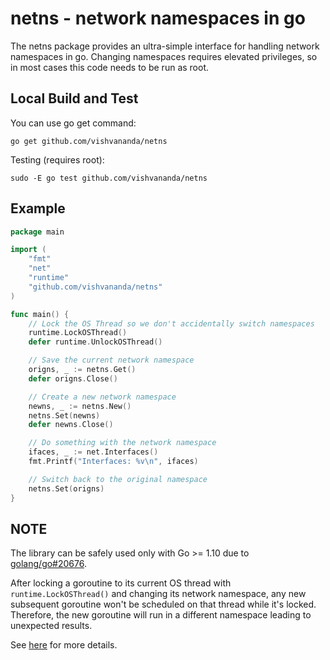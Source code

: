 # netns - network namespaces in go #

The netns package provides an ultra-simple interface for handling
network namespaces in go. Changing namespaces requires elevated
privileges, so in most cases this code needs to be run as root.

## Local Build and Test ##

You can use go get command:

    go get github.com/vishvananda/netns

Testing (requires root):

    sudo -E go test github.com/vishvananda/netns

## Example ##

```go
package main

import (
    "fmt"
    "net"
    "runtime"
    "github.com/vishvananda/netns"
)

func main() {
    // Lock the OS Thread so we don't accidentally switch namespaces
    runtime.LockOSThread()
    defer runtime.UnlockOSThread()

    // Save the current network namespace
    origns, _ := netns.Get()
    defer origns.Close()

    // Create a new network namespace
    newns, _ := netns.New()
    netns.Set(newns)
    defer newns.Close()

    // Do something with the network namespace
    ifaces, _ := net.Interfaces()
    fmt.Printf("Interfaces: %v\n", ifaces)

    // Switch back to the original namespace
    netns.Set(origns)
}

```

## NOTE

The library can be safely used only with Go >= 1.10 due to [golang/go#20676](https://github.com/golang/go/issues/20676).

After locking a goroutine to its current OS thread with `runtime.LockOSThread()`
and changing its network namespace, any new subsequent goroutine won't be
scheduled on that thread while it's locked. Therefore, the new goroutine
will run in a different namespace leading to unexpected results.

See [here](https://www.weave.works/blog/linux-namespaces-golang-followup) for more details.
